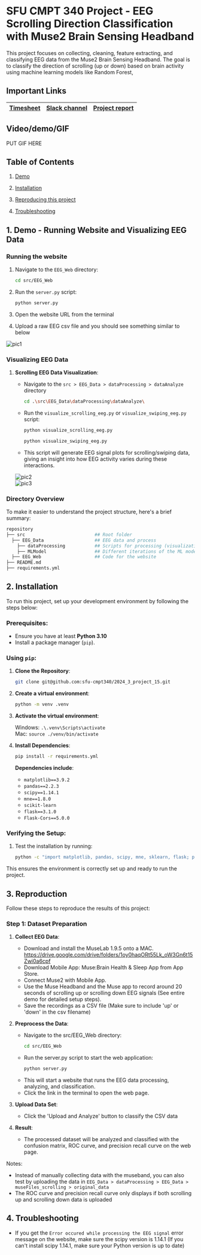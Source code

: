 # SFU CMPT 340 Project - EEG Scrolling Direction Classification with Muse2 Brain Sensing Headband 
This project focuses on collecting, cleaning, feature extracting, and classifying EEG data from the Muse2 Brain Sensing Headband. The goal is to classify the direction of scrolling (up or down) based on brain activity using machine learning models like Random Forest, 


## Important Links

| [Timesheet](https://1sfu-my.sharepoint.com/:x:/g/personal/hamarneh_sfu_ca/EYcEhogX3nlMlobLCvc9I1UBQAROq3b5g4AKcHswM16LWg?e=0jHbXh) | [Slack channel](https://app.slack.com/client/T07K7SWL5A4/C07JKF7EBML) | [Project report](https://www.overleaf.com/project/66d0b103964b3acdf17669aa) |
|-----------|---------------|-------------------------|

## Video/demo/GIF
PUT GIF HERE

## Table of Contents
1. [Demo](#demo)

2. [Installation](#installation)

3. [Reproducing this project](#repro)

4. [Troubleshooting](#troubleshoot)


<a name="demo"></a>
## 1. Demo - Running Website and Visualizing EEG Data

### Running the website 

1. Navigate to the `EEG_Web` directory:
     ```bash
     cd src/EEG_Web
     ```
2. Run the `server.py` script:
     ```bash
     python server.py
     ```
3. Open the website URL from the terminal

4. Upload a raw EEG csv file and you should see something similar to below

![pic1](https://github.com/user-attachments/assets/2e9319b5-b383-4f6d-8efa-c1284084a479)


### Visualizing EEG Data

1. **Scrolling EEG Data Visualization**:
   - Navigate to the `src > EEG_Data > dataProcessing > dataAnalyze` directory
     ```bash
     cd .\src\EEG_Data\dataProcessing\dataAnalyze\
     ```
      
   - Run the `visualize_scrolling_eeg.py` or `visualize_swiping_eeg.py`  script:
     ```bash
     python visualize_scrolling_eeg.py
     ```   
     ```bash
     python visualize_swiping_eeg.py
     ```
   - This script will generate EEG signal plots for scrolling/swiping data, giving an insight into how EEG activity varies during these interactions.

   ![pic2](https://github.com/user-attachments/assets/868b579c-8489-49d3-9615-650dc0bf5622)
   <br>
   ![pic3](https://github.com/user-attachments/assets/90d4c57e-a518-4e4b-b9e6-75f8a061c0c8)

### Directory Overview

To make it easier to understand the project structure, here's a brief summary:

```bash
repository
├── src                          ## Root folder
  ├── EEG_Data                   ## EEG data and process
    ├── dataProcessing           ## Scripts for processing (visualization, cleaning, extracting)
    ├── MLModel                  ## Different iterations of the ML models 
  ├── EEG_Web                    ## Code for the website 
├── README.md                    
├── requirements.yml             
```

<a name="installation"></a>
## 2. Installation

To run this project, set up your development environment by following the steps below:

### Prerequisites:
- Ensure you have at least **Python 3.10** 
- Install a package manager (`pip`).

### Using `pip`:
1. **Clone the Repository**:
    ```bash
    git clone git@github.com:sfu-cmpt340/2024_3_project_15.git
    ```
2. **Create a virtual environment**:
    ```bash
    python -m venv .venv
    ```
3. **Activate the virtual environment**:

   Windows: `.\.venv\Scripts\activate`<br>
   Mac: `source ./venv/bin/activate`
4. **Install Dependencies**:
    ```bash
    pip install -r requirements.yml
    ```

   **Dependencies include**:
   - `matplotlib==3.9.2`
   - `pandas==2.2.3`
   - `scipy==1.14.1`
   - `mne==1.8.0`
   - `scikit-learn`
   - `flask==3.1.0`
   - `Flask-Cors==5.0.0`

### Verifying the Setup:
1. Test the installation by running:
    ```bash
    python -c "import matplotlib, pandas, scipy, mne, sklearn, flask; print('All dependencies are installed.')"
    ```

This ensures the environment is correctly set up and ready to run the project.


<a name="repro"></a>
## 3. Reproduction

Follow these steps to reproduce the results of this project:

### Step 1: Dataset Preparation
1. **Collect EEG Data**:
   - Download and install the MuseLab 1.9.5 onto a MAC. https://drive.google.com/drive/folders/1oy0haqORt55Lk_oW3Gn6t15Zwi0a6cpf
   - Download Mobile App: Muse:Brain Health & Sleep App from App Store.
   - Connect Muse2 with Mobile App.
   - Use the Muse Headband and the Muse app to record around 20 seconds of scrolling up or scrolling down EEG signals (See entire demo for detailed setup steps).
   - Save the recordings as a CSV file (Make sure to include 'up' or 'down' in the csv filename)
   
2. **Preprocess the Data**:
   - Navigate to the src/EEG_Web directory:
      ```bash
      cd src/EEG_Web
      ```
   - Run the server.py script to start the web application:
      ```bash
      python server.py
      ```
   - This will start a website that runs the EEG data processing, analyzing, and classification.
   - Click the link in the terminal to open the web page.

3. **Upload Data Set**:
   - Click the 'Upload and Analyze' button to classify the CSV data

4. **Result**:
   - The processed dataset will be analyzed and classified with the confusion matrix, ROC curve, and precision recall curve on the web page.

Notes: 
- Instead of manually collecting data with the museband, you can also test by uploading the data in `EEG_Data > dataProcessing > EEG_Data > museFiles_scrolling > original_data`
- The ROC curve and precision recall curve only displays if both scrolling up and scrolling down data is uploaded 

<a name="troubleshoot"></a>
## 4. Troubleshooting
- If you get the `Error occured while processing the EEG signal` error message on the website, make sure the scipy version is 1.14.1 (If you can't install scipy 1.14.1, make sure your Python version is up to date)